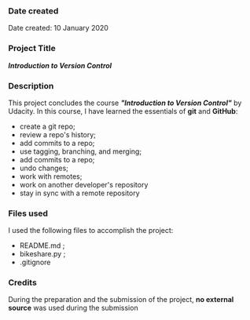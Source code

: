 ### Date created
Date created: 10 January 2020

### Project Title
***Introduction to Version Control***

### Description
This project concludes the course ***"Introduction to Version Control"*** by Udacity. In this course, I have learned the essentials of **git** and **GitHub**:
* create a git repo;
* review a repo's history;
* add commits to a repo;
* use tagging, branching, and merging;
* add commits to a repo;
* undo changes;
* work with remotes;
* work on another developer's repository
* stay in sync with a remote repository

### Files used
I used the following files to accomplish the project:
* README.md ;
* bikeshare.py ;
* .gitignore

### Credits
During the preparation and the submission of the project, **no external source** was used during the submission
